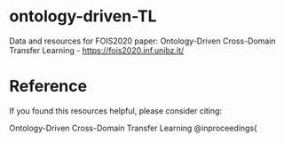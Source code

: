 # ontology-driven-TL
Data and resources for FOIS2020 paper: Ontology-Driven Cross-Domain Transfer Learning - https://fois2020.inf.unibz.it/

# Reference
If you found this resources helpful, please consider citing:

Ontology-Driven Cross-Domain Transfer Learning
@inproceedings{
